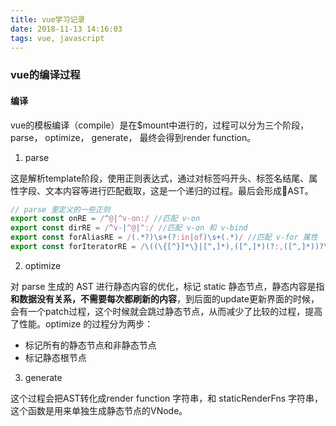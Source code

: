 ```yaml
---
title: vue学习记录
date: 2018-11-13 14:16:03
tags: vue, javascript
---
```


### vue的编译过程

<!-- more -->

#### 编译
vue的模板编译（compile）是在$mount中进行的，过程可以分为三个阶段，parse， optimize， generate， 最终会得到render function。
1. parse

这是解析template阶段，使用正则表达式，通过对标签吗开头、标签名结尾、属性字段、文本内容等进行匹配截取，这是一个递归的过程。最后会形成AST。
```js
// parse 里定义的一些正则
export const onRE = /^@|^v-on:/ //匹配 v-on
export const dirRE = /^v-|^@|^:/ //匹配 v-on 和 v-bind
export const forAliasRE = /(.*?)\s+(?:in|of)\s+(.*)/ //匹配 v-for 属性
export const forIteratorRE = /\((\{[^}]*\}|[^,]*),([^,]*)(?:,([^,]*))?\)/ //匹配 v-for 的多种形式
```
2. optimize

对 parse 生成的 AST 进行静态内容的优化，标记 static 静态节点，静态内容是指**和数据没有关系，不需要每次都刷新的内容**，到后面的update更新界面的时候，会有一个patch过程，这个时候就会跳过静态节点，从而减少了比较的过程，提高了性能。optimize 的过程分为两步：
* 标记所有的静态节点和非静态节点
* 标记静态根节点

3. generate

这个过程会把AST转化成render function 字符串，和 staticRenderFns 字符串，这个函数是用来单独生成静态节点的VNode。



